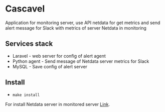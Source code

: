 # Cascavel

Application for monitoring server, use API netdata for get metrics 
and send alert message for Slack  with metrics of server Netdata in monitoring

## Services stack

- Laravel - web server for config of alert agent 
- Python agent - Send message of Netdata server  metrics for Slack
- MySQL - Save config of alert server

## Install
 - `make install`

For install Netdata  server in monitored server [Link](https://github.com/netdata/netdata).